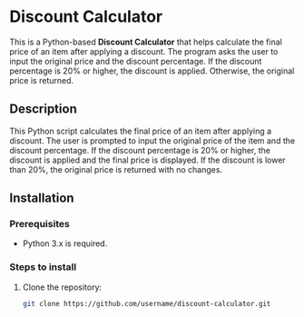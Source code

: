 # Discount Calculator

This is a Python-based **Discount Calculator** that helps calculate the final price of an item after applying a discount. The program asks the user to input the original price and the discount percentage. If the discount percentage is 20% or higher, the discount is applied. Otherwise, the original price is returned.

## Description

This Python script calculates the final price of an item after applying a discount. The user is prompted to input the original price of the item and the discount percentage. If the discount percentage is 20% or higher, the discount is applied and the final price is displayed. If the discount is lower than 20%, the original price is returned with no changes.

## Installation

### Prerequisites

- Python 3.x is required.

### Steps to install

1. Clone the repository:
   ```bash
   git clone https://github.com/username/discount-calculator.git
